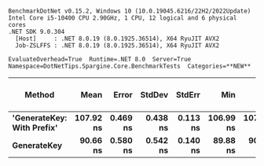 ```

BenchmarkDotNet v0.15.2, Windows 10 (10.0.19045.6216/22H2/2022Update)
Intel Core i5-10400 CPU 2.90GHz, 1 CPU, 12 logical and 6 physical cores
.NET SDK 9.0.304
  [Host]     : .NET 8.0.19 (8.0.1925.36514), X64 RyuJIT AVX2
  Job-ZSLFFS : .NET 8.0.19 (8.0.1925.36514), X64 RyuJIT AVX2

EvaluateOverhead=True  Runtime=.NET 8.0  Server=True  
Namespace=DotNetTips.Spargine.Core.BenchmarkTests  Categories=**NEW**  

```
| Method                     | Mean      | Error    | StdDev   | StdErr   | Min       | Q1        | Median    | Q3        | Max       | Op/s         | CI99.9% Margin | Iterations | Kurtosis | MValue | Skewness | Rank | LogicalGroup | Baseline | Gen0   | Completed Work Items | Lock Contentions | Code Size | Exceptions | Allocated |
|--------------------------- |----------:|---------:|---------:|---------:|----------:|----------:|----------:|----------:|----------:|-------------:|---------------:|-----------:|---------:|-------:|---------:|-----:|------------- |--------- |-------:|---------------------:|-----------------:|----------:|-----------:|----------:|
| **&#39;GenerateKey: With Prefix&#39;** | **107.92 ns** | **0.469 ns** | **0.438 ns** | **0.113 ns** | **106.99 ns** | **107.61 ns** | **107.93 ns** | **108.27 ns** | **108.61 ns** |  **9,266,220.9** |       **7.443 ns** |      **15.00** |    **2.174** |  **2.000** |  **-0.3210** |    **2** | *****            | **No**       | **0.0019** |                    **-** |                **-** |     **304 B** |          **-** |     **184 B** |
| **GenerateKey**                |  **90.66 ns** | **0.580 ns** | **0.542 ns** | **0.140 ns** |  **89.88 ns** |  **90.26 ns** |  **90.71 ns** |  **91.06 ns** |  **91.56 ns** | **11,030,640.6** |       **7.430 ns** |      **15.00** |    **1.640** |  **2.000** |  **-0.0165** |    **1** | *****            | **No**       | **0.0010** |                    **-** |                **-** |     **123 B** |          **-** |      **88 B** |
